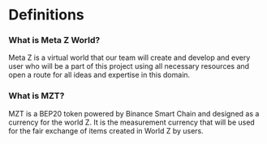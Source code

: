 # Definitions

### What is Meta Z World?

Meta Z is a virtual world that our team will create and develop and every user who will be a part of this project using all necessary resources and open a route for all ideas and expertise in this domain.

### What is MZT?

MZT is a BEP20 token powered by Binance Smart Chain and designed as a currency for the world Z. It is the measurement currency that will be used for the fair exchange of items created in World Z by users.
